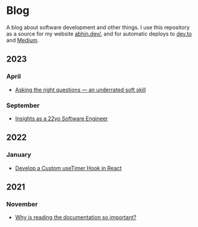 # Blog

A blog about software development and other things. I use this repository as a source for my website [abhin.dev/](https://www.abhin.dev/), and for automatic deploys to [dev.to](https://dev.to/abhinrustagi) and [Medium](https://www.medium.com/@abhinr).

## 2023

### April

- [Asking the right questions — an underrated soft skill](posts/2023/04/asking-the-right-questions-—-an-underrated-soft-skill.md)

### September

- [Insights as a 22yo Software Engineer](posts/2023/09/insights-as-a-22yo-software-engineer.md)

## 2022

### January

- [Develop a Custom useTimer Hook in React](posts/2022/01/develop-a-custom-usetimer-hook-in-react.md)

## 2021

### November

- [Why is reading the documentation so important?](posts/2021/11/why-is-reading-the-documentation-so-important.md)

